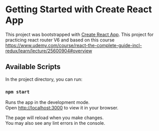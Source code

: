# Getting Started with Create React App

This project was bootstrapped with [Create React App](https://github.com/facebook/create-react-app).
This project for practicing react router V6 and based on this course https://www.udemy.com/course/react-the-complete-guide-incl-redux/learn/lecture/25600904#overview

## Available Scripts

In the project directory, you can run:

### `npm start`

Runs the app in the development mode.\
Open [http://localhost:3000](http://localhost:3000) to view it in your browser.

The page will reload when you make changes.\
You may also see any lint errors in the console.
